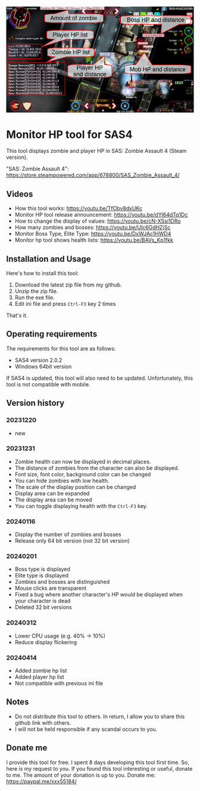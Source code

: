 ![boss hp and distance](images/image20240414.png?raw=true)

# Monitor HP tool for SAS4
This tool displays zombie and player HP in SAS: Zombie Assault 4 (Steam version).

"SAS: Zombie Assault 4": https://store.steampowered.com/app/678800/SAS_Zombie_Assault_4/


## Videos
* How this tool works: https://youtu.be/TfObv8dxUKc
* Monitor HP tool release announcement: https://youtu.be/dYl64dTq1Dc
* How to change the display of values: https://youtu.be/cN-XSsi1DRo
* How many zombies and bosses: https://youtu.be/UIc6GdHZjSc
* Monitor Boss Type, Elite Type: https://youtu.be/DxWJAc1HWD4
* Monitor hp tool shows health lists: https://youtu.be/BAVs_Kp1fkk

## Installation and Usage
Here's how to install this tool:
1. Download the latest zip file from my github.
2. Unzip the zip file.
3. Run the exe file.
4. Edit ini file and press `Ctrl-F3` key 2 times

That's it.

## Operating requirements
The requirements for this tool are as follows:
* SAS4 version 2.0.2
* Windows 64bit version

If SAS4 is updated, this tool will also need to be updated.
Unfortunately, this tool is not compatible with mobile.

## Version history
### 20231220
* new
### 20231231
* Zombie health can now be displayed in decimal places.
* The distance of zombies from the character can also be displayed.
* Font size, font color, background color can be changed
* You can hide zombies with low health.
* The scale of the display position can be changed
* Display area can be expanded
* The display area can be moved
* You can toggle displaying health with the `Ctrl-F3` key.
### 20240116
* Display the number of zombies and bosses
* Release only 64 bit version (not 32 bit version)
### 20240201
* Boss type is displayed
* Elite type is displayed
* Zombies and bosses are distinguished
* Mouse clicks are transparent
* Fixed a bug where another character's HP would be displayed when your character is dead
* Deleted 32 bit versions
### 20240312
* Lower CPU usage (e.g. 40% -> 10%)
* Reduce display flickering
### 20240414
* Added zombie hp list
* Added player hp list
* Not compatible with previous ini file

## Notes
* Do not distribute this tool to others. In return, I allow you to share this github link with others.
* I will not be held responsible if any scandal occurs to you.

## Donate me
I provide this tool for free.
I spent 8 days developing this tool first time.
So, here is my request to you.
If you found this tool interesting or useful, donate to me.
The amount of your donation is up to you.
Donate me: https://paypal.me/xxx55184/



